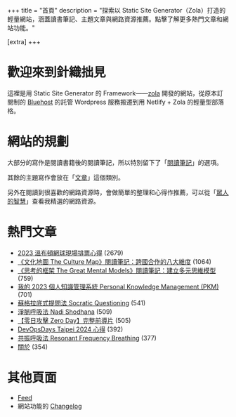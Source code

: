 +++
title = "首頁"
description = "探索以 Static Site Generator（Zola）打造的輕量網站，涵蓋讀書筆記、主題文章與網路資源推薦。點擊了解更多熱門文章和網站功能。"

[extra]
+++

# 歡迎來到針織拙見

這裡是用 Static Site Generator 的 Framework——[zola](https://www.getzola.org/documentation/getting-started/overview/) 開發的網站，從原本訂閱制的 [Bluehost](https://www.bluehost.com/) 的託管 Wordpress 服務搬遷到用 Netlify + Zola 的輕量型部落格。

# 網站的規劃

大部分的寫作是閱讀書籍後的閱讀筆記，所以特別留下了「[閱讀筆記](reading-notes/)」的選項。

其餘的主題寫作會放在「[文章](blog/)」這個類別。

另外在閱讀到很喜歡的網路資源時，會做簡單的整理和心得作推薦，可以從「[眾人的智慧](wistom/)」查看我精選的網路資源。

# 熱門文章
* [2023 溫布頓網球現場排票心得](/blog/2023-wimbledon-tennis/) <span class="view-count">(2679)</span>
* [《文化地圖 The Culture Map》閱讀筆記：跨國合作的八大維度](/reading-notes/the-culture-map/) <span class="view-count">(1064)</span>
* [《思考的框架 The Great Mental Models》閱讀筆記：建立多元思維模型](/reading-notes/the-great-mental-models/) <span class="view-count">(759)</span>
* [我的 2023 個人知識管理系統 Personal Knowledge Management (PKM)](/blog/2023-personal-knowledge-management/) <span class="view-count">(701)</span>
* [蘇格拉底式提問法 Socratic Questioning](/wisdom/methods/socratic-questioning/) <span class="view-count">(541)</span>
* [淨脈呼吸法 Nadi Shodhana](/wisdom/methods/nadi-shodhana/) <span class="view-count">(509)</span>
* [【零日攻擊 Zero Day】完整前導片](/wisdom/videos/zero-day-trailer/) <span class="view-count">(505)</span>
* [DevOpsDays Taipei 2024 心得](/blog/2024-devopsdays-taipei/) <span class="view-count">(392)</span>
* [共振呼吸法 Resonant Frequency Breathing](/wisdom/methods/resonant-frequency-breathing/) <span class="view-count">(377)</span>
* [關於](/about/) <span class="view-count">(354)</span>


# 其他頁面
* [Feed](/atom.xml)
* 網站功能的 [Changelog](@/changelog/index.md)
